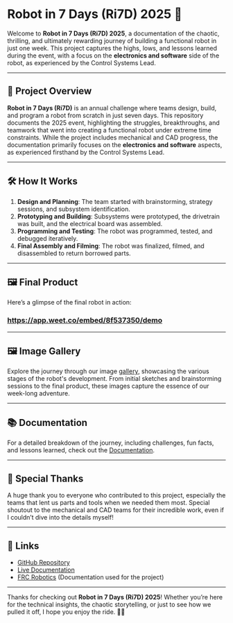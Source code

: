 # Robot in 7 Days (Ri7D) 2025 🤖

Welcome to **Robot in 7 Days (Ri7D) 2025**, a documentation of the chaotic, thrilling, and ultimately rewarding journey of building a functional robot in just one week. This project captures the highs, lows, and lessons learned during the event, with a focus on the **electronics and software** side of the robot, as experienced by the Control Systems Lead.

---

## 📖 Project Overview

**Robot in 7 Days (Ri7D)** is an annual challenge where teams design, build, and program a robot from scratch in just seven days. This repository documents the 2025 event, highlighting the struggles, breakthroughs, and teamwork that went into creating a functional robot under extreme time constraints. While the project includes mechanical and CAD progress, the documentation primarily focuses on the **electronics and software** aspects, as experienced firsthand by the Control Systems Lead.

---

## 🛠️ How It Works

1. **Design and Planning**: The team started with brainstorming, strategy sessions, and subsystem identification.
2. **Prototyping and Building**: Subsystems were prototyped, the drivetrain was built, and the electrical board was assembled.
3. **Programming and Testing**: The robot was programmed, tested, and debugged iteratively.
4. **Final Assembly and Filming**: The robot was finalized, filmed, and disassembled to return borrowed parts.

---

## 🖼️ Final Product

Here’s a glimpse of the final robot in action:


### https://app.weet.co/embed/8f537350/demo


---

## 🖼️ Image Gallery

Explore the journey through our image [gallery](https://mntadros.github.io/RI7D/DOCS/gallery), showcasing the various stages of the robot's development. From initial sketches and brainstorming sessions to the final product, these images capture the essence of our week-long adventure.

---

## 📚 Documentation

For a detailed breakdown of the journey, including challenges, fun facts, and lessons learned, check out the [Documentation](https://mntadros.github.io/RI7D/DOCS/).

---

## 🙏 Special Thanks

A huge thank you to everyone who contributed to this project, especially the teams that lent us parts and tools when we needed them most. Special shoutout to the mechanical and CAD teams for their incredible work, even if I couldn’t dive into the details myself!

---

## 🔗 Links

- [GitHub Repository](https://github.com/MNTadros/RI7D)
- [Live Documentation](https://mntadros.github.io/RI7D/DOCS/)
- [FRC Robotics](https://docs.wpilib.org/en/stable/index.html) (Documentation used for the project)

---

Thanks for checking out **Robot in 7 Days (Ri7D) 2025**! Whether you’re here for the technical insights, the chaotic storytelling, or just to see how we pulled it off, I hope you enjoy the ride. 🚀🤖